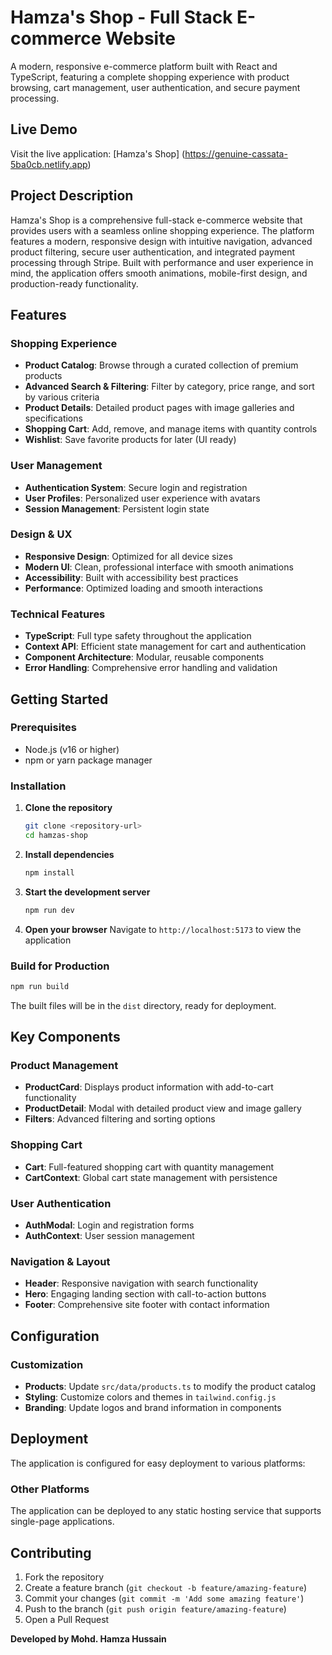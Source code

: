 # Hamza's Shop - Full Stack E-commerce Website

A modern, responsive e-commerce platform built with React and TypeScript, featuring a complete shopping experience with product browsing, cart management, user authentication, and secure payment processing.

## Live Demo

Visit the live application: [Hamza's Shop] (https://genuine-cassata-5ba0cb.netlify.app)
## Project Description

Hamza's Shop is a comprehensive full-stack e-commerce website that provides users with a seamless online shopping experience. The platform features a modern, responsive design with intuitive navigation, advanced product filtering, secure user authentication, and integrated payment processing through Stripe. Built with performance and user experience in mind, the application offers smooth animations, mobile-first design, and production-ready functionality.

## Features

### Shopping Experience
- **Product Catalog**: Browse through a curated collection of premium products
- **Advanced Search & Filtering**: Filter by category, price range, and sort by various criteria
- **Product Details**: Detailed product pages with image galleries and specifications
- **Shopping Cart**: Add, remove, and manage items with quantity controls
- **Wishlist**: Save favorite products for later (UI ready)

### User Management
- **Authentication System**: Secure login and registration
- **User Profiles**: Personalized user experience with avatars
- **Session Management**: Persistent login state

### Design & UX
- **Responsive Design**: Optimized for all device sizes
- **Modern UI**: Clean, professional interface with smooth animations
- **Accessibility**: Built with accessibility best practices
- **Performance**: Optimized loading and smooth interactions

### Technical Features
- **TypeScript**: Full type safety throughout the application
- **Context API**: Efficient state management for cart and authentication
- **Component Architecture**: Modular, reusable components
- **Error Handling**: Comprehensive error handling and validation

## Getting Started

### Prerequisites
- Node.js (v16 or higher)
- npm or yarn package manager

### Installation

1. **Clone the repository**
   ```bash
   git clone <repository-url>
   cd hamzas-shop
   ```

2. **Install dependencies**
   ```bash
   npm install
   ```

3. **Start the development server**
   ```bash
   npm run dev
   ```

4. **Open your browser**
   Navigate to `http://localhost:5173` to view the application

### Build for Production

```bash
npm run build
```

The built files will be in the `dist` directory, ready for deployment.

## Key Components

### Product Management
- **ProductCard**: Displays product information with add-to-cart functionality
- **ProductDetail**: Modal with detailed product view and image gallery
- **Filters**: Advanced filtering and sorting options

### Shopping Cart
- **Cart**: Full-featured shopping cart with quantity management
- **CartContext**: Global cart state management with persistence

### User Authentication
- **AuthModal**: Login and registration forms
- **AuthContext**: User session management

### Navigation & Layout
- **Header**: Responsive navigation with search functionality
- **Hero**: Engaging landing section with call-to-action buttons
- **Footer**: Comprehensive site footer with contact information

## Configuration

### Customization
- **Products**: Update `src/data/products.ts` to modify the product catalog
- **Styling**: Customize colors and themes in `tailwind.config.js`
- **Branding**: Update logos and brand information in components

## Deployment

The application is configured for easy deployment to various platforms:

### Other Platforms
The application can be deployed to any static hosting service that supports single-page applications.

## Contributing

1. Fork the repository
2. Create a feature branch (`git checkout -b feature/amazing-feature`)
3. Commit your changes (`git commit -m 'Add some amazing feature'`)
4. Push to the branch (`git push origin feature/amazing-feature`)
5. Open a Pull Request

**Developed by Mohd. Hamza Hussain**

